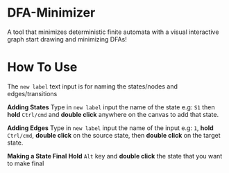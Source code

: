 # DFA-Minimizer
A tool that minimizes deterministic finite automata with a visual interactive graph
start drawing and minimizing DFAs!

# How To Use
The `new label` text input is for naming the states/nodes and edges/transitions

**Adding States**
Type in `new label` input the name of the state e.g: `S1` then **hold** `Ctrl/cmd` and **double click** anywhere on the canvas to add that state.

**Adding Edges**
Type in `new label` input the name of the input e.g: `1`, **hold** `Ctrl/cmd`, **double click** on the source state, then **double click** on the target state.

**Making a State Final**
**Hold** `Alt` key and **double click** the state that you want to make final